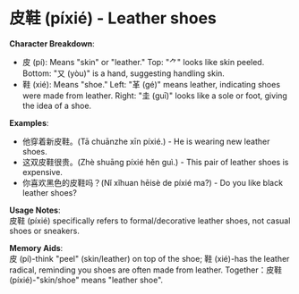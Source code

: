 # **皮鞋 (píxié) - Leather shoes**

**Character Breakdown**:  
- 皮 (pí): Means "skin" or "leather." Top: "⺈" looks like skin peeled. Bottom: "又 (yòu)" is a hand, suggesting handling skin.  
- 鞋 (xié): Means "shoe." Left: "革 (gé)" means leather, indicating shoes were made from leather. Right: "圭 (guī)" looks like a sole or foot, giving the idea of a shoe.

**Examples**:  
- 他穿着新皮鞋。(Tā chuānzhe xīn píxié.) - He is wearing new leather shoes.  
- 这双皮鞋很贵。(Zhè shuāng píxié hěn guì.) - This pair of leather shoes is expensive.  
- 你喜欢黑色的皮鞋吗？(Nǐ xǐhuan hēisè de píxié ma?) - Do you like black leather shoes?

**Usage Notes**:  
皮鞋 (píxié) specifically refers to formal/decorative leather shoes, not casual shoes or sneakers.

**Memory Aids**:  
皮 (pí)-think "peel" (skin/leather) on top of the shoe; 鞋 (xié)-has the leather radical, reminding you shoes are often made from leather. Together：皮鞋 (píxié)-"skin/shoe" means "leather shoe".